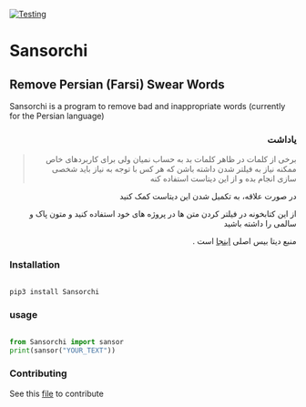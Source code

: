 [![Testing](https://github.com/KomeilParseh/Sansorchi/actions/workflows/Test.yml/badge.svg)](https://github.com/KomeilParseh/Sansorchi/actions/workflows/Test.yml)

# Sansorchi

## Remove Persian (Farsi) Swear Words

Sansorchi is a program to remove bad and inappropriate words (currently for the Persian language)

<div dir="rtl">

### یاداشت

> برخی از کلمات در ظاهر کلمات بد به حساب نمیان ولی برای کاربردهای خاص ممکنه نیاز به فیلتر شدن داشته باشن که هر کس با توجه به نیاز باید شخصی سازی انجام بده و از این دیتاست استفاده کنه

در صورت علاقه، به تکمیل شدن این دیتاست کمک کنید

از این کتابخونه در فیلتر کردن متن ها در پروژه های خود استفاده کنید و متون پاک و سالمی را داشته باشید

منبع دیتا بیس اصلی [اینجا](https://github.com/amirshnll/Persian-Swear-Words) است .

</div>

### Installation

```bash

pip3 install Sansorchi

```

### usage

```python

from Sansorchi import sansor
print(sansor("YOUR_TEXT"))

```

### Contributing

See this [file](https://github.com/KomeilParseh/Sansorchi/blob/main/CONTRIBUTING.md) to contribute
